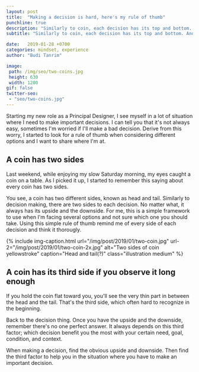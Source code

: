 ```yaml
---
layout: post
title:  "Making a decision is hard, here's my rule of thumb"
punchline: true
description: "Similarly to coin, each decision has its top and bottom. And the middle."
subtitle: "Similarly to coin, each decision has its top and bottom. And the middle."

date:   2019-01-28 +0700
categories: mindset, experience
author: "Budi Tanrim"

image:
 path: /img/seo/two-coins.jpg
 height: 630
 width: 1200
gif: false
twitter-seo: 
 - "seo/two-coins.jpg"
---
```


Starting my new role as a Principal Designer, I see myself in a lot of situation where I need to make important decisions. I can tell you that it's not always easy, sometimes I'm worried if I'll make a bad decision. Derive from this worry, I started to look for a rule of thumb when considering different options and I want to share where I'm at.


## A coin has two sides
Last weekend, while enjoying my slow Saturday morning, my eyes caught a coin on a table. As I picked it up, I started to remember this saying about every coin has two sides.

You see, a coin has two different sides, known as head and tail. Similarly to decision making, there are two sides to each decision. No matter what, it always has its upside and the downside. For me, this is a simple framework to use when I'm facing several options and not sure which one you should take. Using this simple rule of thumb remind me of every side of each decision and think it thorougly.

{% include img-caption.html 
url="/img/post/2019/01/two-coin.jpg" 
url-2="/img/post/2019/01/two-coin-2x.jpg" 
alt="Two sides of coin yellowstroke" 
caption="Head and tail(?)" 
class="illustration medium" %}

## A coin has its third side if you observe it long enough
If you hold the coin flat toward you, you'll see the very thin part in between the head and the tail. That's the third side, which often hard to recognize in the beginning.

Back to the decision thing. Once you have the upside and the downside, remember there's no one perfect answer. It always depends on this third factor; which decision benefit you the most with your certain need, goal, condition, and context.

When making a decision, find the obvious upside and downside. Then find the third factor to help you in the situation where you have to make an important decision.